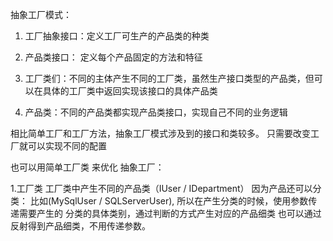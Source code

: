 抽象工厂模式：
1. 工厂抽象接口：定义工厂可生产的产品类的种类
2. 产品类接口： 定义每个产品固定的方法和特征

3. 工厂类们：不同的主体产生不同的工厂类，虽然生产接口类型的产品类，但可以在具体的工厂类中返回实现该接口的具体产品类

4. 产品类：不同的产品类都实现产品类接口，实现自己不同的业务逻辑

相比简单工厂和工厂方法，抽象工厂模式涉及到的接口和类较多。
只需要改变工厂就可以实现不同的配置


也可以用简单工厂类 来优化 抽象工厂：

1.工厂类
工厂类中产生不同的产品类（IUser / IDepartment）
因为产品还可以分类： 比如(MySqlUser / SQLServerUser), 所以在产生分类的时候，使用参数传递需要产生的
分类的具体类别，通过判断的方式产生对应的产品细类
也可以通过反射得到产品细类，不用传递参数。

